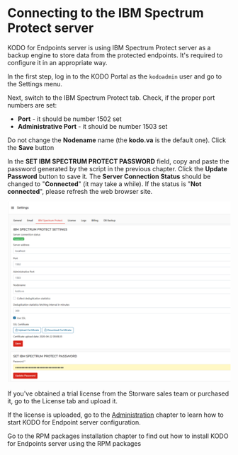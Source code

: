 # Connecting to the IBM Spectrum  Protect server

KODO for Endpoints server is using IBM Spectrum Protect server as a backup engine to store data from the protected endpoints. It's required to configure it in an appropriate way.

In the first step, log in to  the KODO Portal as the `kodoadmin` user and go to the Settings menu.

Next, switch to the IBM Spectrum Protect tab. Check, if the proper port numbers are set:

* **Port** - it should be number 1502 set
* **Administrative Port** - it should be number 1503 set

Do not change the **Nodename** name \(the **kodo.va** is the default one\). Click the **Save** button

In the **SET IBM SPECTRUM PROTECT PASSWORD** field, copy and paste the password generated by the script in the previous chapter. Click the **Update Password** button to save it. The **Server Connection Status** should be changed to "**Connected**" \(it may take a while\).  If the status is "**Not connected**", please refresh the web browser site.

![](../../.gitbook/assets/image%20%2814%29.png)

If you've obtained a trial license from the Storware sales team or purchased it, go to the License tab and upload it.

If the license is uploaded, go to the [Administration](../../configuration/) chapter to learn how to start KODO for Endpoint server configuration. 

Go to the RPM packages installation chapter to find out how to install KODO for Endpoints server using the RPM packages

